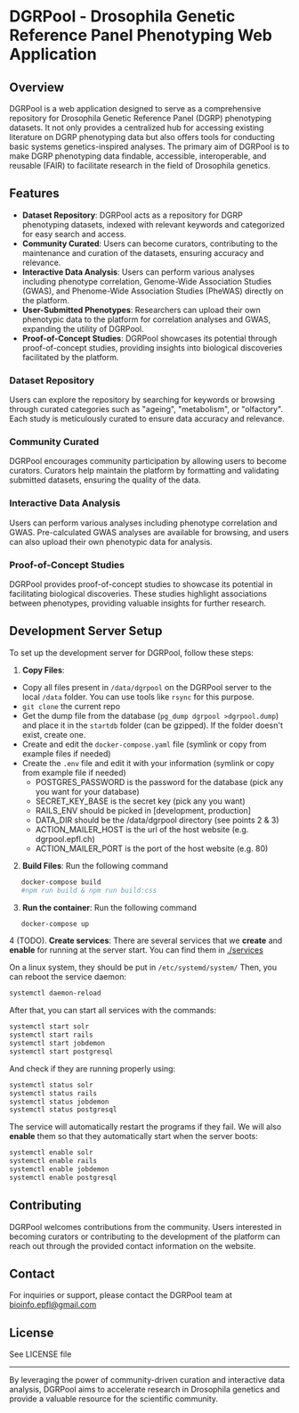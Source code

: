 # DGRPool - Drosophila Genetic Reference Panel Phenotyping Web Application

## Overview

DGRPool is a web application designed to serve as a comprehensive repository for Drosophila Genetic Reference Panel (DGRP) phenotyping datasets. It not only provides a centralized hub for accessing existing literature on DGRP phenotyping data but also offers tools for conducting basic systems genetics-inspired analyses. The primary aim of DGRPool is to make DGRP phenotyping data findable, accessible, interoperable, and reusable (FAIR) to facilitate research in the field of Drosophila genetics.

## Features

- **Dataset Repository**: DGRPool acts as a repository for DGRP phenotyping datasets, indexed with relevant keywords and categorized for easy search and access.
- **Community Curated**: Users can become curators, contributing to the maintenance and curation of the datasets, ensuring accuracy and relevance.
- **Interactive Data Analysis**: Users can perform various analyses including phenotype correlation, Genome-Wide Association Studies (GWAS), and Phenome-Wide Association Studies (PheWAS) directly on the platform.
- **User-Submitted Phenotypes**: Researchers can upload their own phenotypic data to the platform for correlation analyses and GWAS, expanding the utility of DGRPool.
- **Proof-of-Concept Studies**: DGRPool showcases its potential through proof-of-concept studies, providing insights into biological discoveries facilitated by the platform.

### Dataset Repository

Users can explore the repository by searching for keywords or browsing through curated categories such as "ageing", "metabolism", or "olfactory". Each study is meticulously curated to ensure data accuracy and relevance.

### Community Curated

DGRPool encourages community participation by allowing users to become curators. Curators help maintain the platform by formatting and validating submitted datasets, ensuring the quality of the data.

### Interactive Data Analysis

Users can perform various analyses including phenotype correlation and GWAS. Pre-calculated GWAS analyses are available for browsing, and users can also upload their own phenotypic data for analysis.

### Proof-of-Concept Studies

DGRPool provides proof-of-concept studies to showcase its potential in facilitating biological discoveries. These studies highlight associations between phenotypes, providing valuable insights for further research.

## Development Server Setup

To set up the development server for DGRPool, follow these steps:

1. **Copy Files**:
- Copy all files present in `/data/dgrpool` on the DGRPool server to the local `/data` folder. You can use tools like `rsync` for this purpose.
- `git clone` the current repo
- Get the dump file from the database (`pg_dump dgrpool >dgrpool.dump`) and place it in the `startdb` folder (can be gzipped). If the folder doesn't exist, create one.
- Create and edit the `docker-compose.yaml` file (symlink or copy from example files if needed)
- Create the `.env` file and edit it with your information (symlink or copy from example file if needed)
  - POSTGRES_PASSWORD is the password for the database (pick any you want for your database)
  - SECRET_KEY_BASE is the secret key (pick any you want)
  - RAILS_ENV should be picked in [development, production]
  - DATA_DIR should be the /data/dgrpool directory (see points 2 & 3)
  - ACTION_MAILER_HOST is the url of the host website (e.g. dgrpool.epfl.ch)
  - ACTION_MAILER_PORT is the port of the host website (e.g. 80)

2. **Build Files**:
Run the following command
```bash
   docker-compose build
   #npm run build & npm run build:css
```

3. **Run the container**:
Run the following command
```bash
   docker-compose up
```

4 (TODO). **Create services**: There are several services that we **create** and **enable** for running at the server start.
   You can find them in [./services](./services)
   
   On a linux system, they should be put in `/etc/systemd/system/`
   Then, you can reboot the service daemon:
   ```bash
   systemctl daemon-reload
   ```

   After that, you can start all services with the commands:
   ```bash
   systemctl start solr
   systemctl start rails
   systemctl start jobdemon
   systemctl start postgresql
   ```

   And check if they are running properly using:
   ```bash
   systemctl status solr
   systemctl status rails
   systemctl status jobdemon
   systemctl status postgresql
   ```

   The service will automatically restart the programs if they fail. We will also **enable** them so that they automatically start when the server boots:
   ```bash
   systemctl enable solr
   systemctl enable rails
   systemctl enable jobdemon
   systemctl enable postgresql
   ```

## Contributing

DGRPool welcomes contributions from the community. Users interested in becoming curators or contributing to the development of the platform can reach out through the provided contact information on the website.

## Contact

For inquiries or support, please contact the DGRPool team at [bioinfo.epfl@gmail.com](mailto:bioinfo.epfl@gmail.com)

## License

See LICENSE file

---

By leveraging the power of community-driven curation and interactive data analysis, DGRPool aims to accelerate research in Drosophila genetics and provide a valuable resource for the scientific community.
